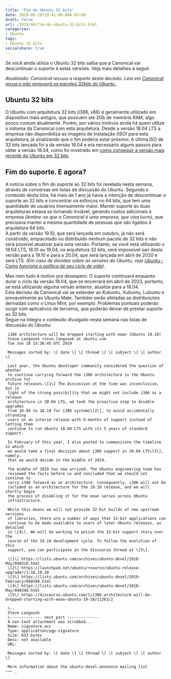 ```yaml
---
title: 'Fim do Ubuntu 32 bits'
date: 2019-06-20T19:41:00.004-03:00
draft: false
url: /2019/06/fim-do-ubuntu-32-bits.html
categories:
- Ubuntu
tags:
- Ubuntu 32 bits
socialshare: true
---
```


Se você ainda utiliza o Ubuntu 32 bits saiba que a Canonical vai descontinuar o suporte à estas versões. Veja mais detalhes a seguir. 

<!--more-->
 
_Atualizado: Canonical recuou a respeito desta decisão. Leia em [Canonical recua e não removerá os pacotes 32bits do Ubuntu](https://info.wsouza.com.br/2019/06/canonical-recua-e-nao-removera-os-pacotes-32-bits-do-ubuntu.html)__

## Ubuntu 32 bits

  
O Ubuntu com arquitetura 32 bits (i386, x86) é geralmente utilizado em dispositivo mais antigos, que possuem ate 2Gb de memória RAM, algo pouco comum atualmente. Porém, por vários motivos ainda há quem utilize o sistema da Canonical com esta arquitetura. Desde a versão 18.04 LTS a empresa não disponibiliza as imagens de instalação _(ISO)_ para esta arquitetura, já sinalizando que o fim poderia estar próximo. A última ISO de 32 bits lançada foi a da versão 16.04 e era necessário alguns passos para obter a versão 18.04, como foi mostrado em [como conseguir a versão mais recente do Ubuntu em 32 bits](https://info.wsouza.com.br/2018/11/como-conseguir-versao-mais-recente-do-ubuntu-32-bits.html).

  

## Fim do suporte. E agora?

  
A notícia sobre o fim do suporte ao 32 bits foi revelada nesta semana, através de conversas em listas de discussão do Ubuntu. Segundo o conteúdo desta lista, há mais de 1 ano já havia a intenção de descontinuar o suporte ao 32 bits e concentrar os esforços no 64 bits, que tem uma quantidade de usuários imensamente maior. Manter suporte às duas arquiteturas estava se tornando inviável, gerando custos adicionais à empresa _(lembre-se que a Canonical é uma empresa, que visa lucro)_, que precisava manter a mesma quantidade de pessoas que são ligados à arquitetura 64 bits.  
A partir da versão 19.10, que será lançada em outubro, já não será construído, empacotado ou distribuído nenhum pacote de 32 bits e não será possível atualizar para esta versão. Portanto, se você está utilizando o 18.04 LTS, 18.10 ou 19.04, na arquitetura 32 bits, será impossível sair desta versão para a 19.10 e para a 20.04, que será lançada em abril de 2020 e será LTS. _(Em caso de dúvidas sobre as versões do Ubuntu, veja [Ubuntu - Como funciona a política de seu ciclo de vida](https://info.wsouza.com.br/2019/03/ubuntu-como-funciona-politica-de-seu-ciclo-de-vida.html))_.  
  
Mas nem tudo é motivo pra desespero. O suporte continuará enquanto durar o ciclo da versão 18.04, que se encerrará em abril de 2023, portanto, se está utilizando alguma versão anterior, atualize para a 18.04.  
Esta decisão da Canonical vai se estender ao Kubuntu, Xubuntu, Lubuntu e provavelmente ao Ubuntu Mate. Também serão afetadas as distribuições derivadas como o Linux Mint, por exemplo. Problemas pontuais poderão surgir com aplicativos de terceiros, que poderão deixar de prestar suporte ao 32 bits.  
Segue na íntegra o conteúdo divulgado nesta semana nas listas de discussão do Ubuntu:  
  
~~~
 i386 architecture will be dropped starting with eoan (Ubuntu 19.10)  
 Steve Langasek steve.langasek at ubuntu.com  
 Tue Jun 18 15:36:45 UTC 2019  
 
 Messages sorted by: \[ date \] \[ thread \] \[ subject \] \[ author \]  
   
 Last year, the Ubuntu developer community considered the question of whether  
 to continue carrying forward the i386 architecture in the Ubuntu archive for  
 future releases.\[1\] The discussion at the time was inconclusive, but in  
 light of the strong possibility that we might not include i386 as a release  
 architecture in 20.04 LTS, we took the proactive step to disable upgrades  
 from 18.04 to 18.10 for i386 systems\[2\], to avoid accidentally stranding  
 users on an interim release with 9 months of support instead of letting them  
 continue to run Ubuntu 18.04 LTS with its 5 years of standard support.  
   
 In February of this year, I also posted to communicate the timeline in which  
 we would take a final decision about i386 support in 20.04 LTS\[3\], namely,  
 that we would decide in the middle of 2019.  
   
 The middle of 2019 has now arrived. The Ubuntu engineering team has  
 reviewed the facts before us and concluded that we should not continue to  
 carry i386 forward as an architecture. Consequently, i386 will not be  
 included as an architecture for the 19.10 release, and we will shortly begin  
 the process of disabling it for the eoan series across Ubuntu  
 infrastructure.  
   
 While this means we will not provide 32-bit builds of new upstream versions  
 of libraries, there are a number of ways that 32-bit applications can  
 continue to be made available to users of later Ubuntu releases, as detailed  
 in \[4\]. We will be working to polish the 32-bit support story over the  
 course of the 19.10 development cycle. To follow the evolution of this  
 support, you can participate in the discourse thread at \[5\].  
   
 \[1\] https://lists.ubuntu.com/archives/ubuntu-devel/2018-May/040310.html
 \[2\] https://launchpad.net/ubuntu/+source/ubuntu-release-upgrader/1:18.10.10  
 \[3\] https://lists.ubuntu.com/archives/ubuntu-devel/2019-February/040598.html  
 \[4\] https://lists.ubuntu.com/archives/ubuntu-devel/2018-May/040348.html
 \[5\] https://discourse.ubuntu.com/t/i386-architecture-will-be-dropped-starting-with-eoan-ubuntu-19-10/11263/2
   
 \--  
 Steve Langasek  
 \-------------- next part --------------  
 A non-text attachment was scrubbed...  
 Name: signature.asc  
 Type: application/pgp-signature  
 Size: 833 bytes  
 Desc: not available  
 URL:  
   
 Messages sorted by: \[ date \] \[ thread \] \[ subject \] \[ author \]  
   
 More information about the ubuntu-devel-announce mailing list  
~~~ _
